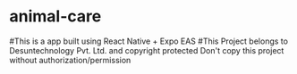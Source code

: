 # animal-care
#This is a app built using React Native + Expo EAS 
#This Project belongs to Desuntechnology Pvt. Ltd. and copyright protected 
Don't copy this project without authorization/permission 
